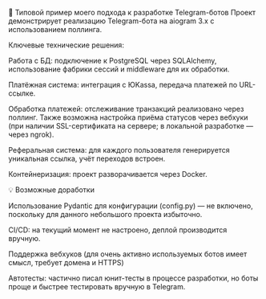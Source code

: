 🔧 Типовой пример моего подхода к разработке Telegram-ботов Проект демонстрирует реализацию Telegram-бота на aiogram 3.x с использованием поллинга.

Ключевые технические решения:

Работа с БД: подключение к PostgreSQL через SQLAlchemy, использование фабрики сессий и middleware для их обработки.

Платёжная система: интеграция с ЮKassa, передача платежей по URL-ссылке.

Обработка платежей: отслеживание транзакций реализовано через поллинг. Также возможна настройка приёма статусов через вебхуки (при наличии SSL-сертификата на сервере; в локальной разработке — через ngrok).

Реферальная система: для каждого пользователя генерируется уникальная ссылка, учёт переходов встроен.

Контейнеризация: проект разворачивается через Docker.

💡 Возможные доработки

Использование Pydantic для конфигурации (config.py) — не включено, поскольку для данного небольшого проекта избыточно.

CI/CD: на текущий момент не настроено, деплой производится вручную.

Поддержка вебхуков (для очень активно используемых ботов имеет смысл, требует домена и HTTPS)

Автотесты: частично писал юнит-тесты в процессе разработки, но боты проще и быстрее тестировать вручную в Telegram.